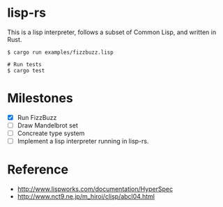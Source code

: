 lisp-rs
=========

This is a lisp interpreter, follows a subset of Common Lisp, and written in Rust.

```shell
$ cargo run examples/fizzbuzz.lisp

# Run tests
$ cargo test
```

# Milestones

- [x] Run FizzBuzz
- [ ] Draw Mandelbrot set
- [ ] Concreate type system
- [ ] Implement a lisp interpreter running in lisp-rs.

# Reference

* http://www.lispworks.com/documentation/HyperSpec
* http://www.nct9.ne.jp/m_hiroi/clisp/abcl04.html